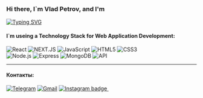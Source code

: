 ### Hi there, I`m Vlad Petrov, and I'm
[![Typing SVG](https://readme-typing-svg.herokuapp.com?color=%2336BCF7&lines=Front-End+Developer+Enginner)](https://git.io/typing-svg)
#### I`m useing a Technology Stack for Web Application Development: 
![React](https://img.shields.io/badge/-React-141130?style=for-the-badge&logo=React)
![NEXT.JS](https://img.shields.io/badge/-NEXTJS-141130?style=for-the-badge&logo=nextdotjs&logoColor=FF0000)
![JavaScript](https://img.shields.io/badge/-JavaScript-141130?style=for-the-badge&logo=JavaScript&logoColor=yellow)
![HTML5](https://img.shields.io/badge/-HTML5-141130?style=for-the-badge&logo=HTML5&logoColor=FF0000)
![CSS3](https://img.shields.io/badge/-CSS3-141130?style=for-the-badge&logo=CSS3&logoColor=009900)  
![Node.js](https://img.shields.io/badge/-Node.js-141130?style=for-the-badge&logo=Node.js)
![Express](https://img.shields.io/badge/-Express-141130?style=for-the-badge&logo=Express)
![MongoDB](https://img.shields.io/badge/-MongoDB-141130?style=for-the-badge&logo=MongoDB)
![API](https://img.shields.io/badge/-API-141130?style=for-the-badge)

---
#### Контакты:
[![Telegram](https://img.shields.io/badge/https://avatars.mds.yandex.net/get-entity_search/5488405/551762834/S122x122Fit_2x)](https://t.me/WhatIsLovekin)
[![Gmail](https://ssl.gstatic.com/ui/v1/icons/mail/rfr/logo_gmail_lockup_default_1x_r5.png)](mailto:donvladon996@gmail.com)
<a href="https://instagram.com/don_vladon_">
<img src="https://img.shields.io/badge/instagram-%23E4405F.svg?&style=for-the-badge&logo=instagram&logoColor=white" alt="Instagram badge" />
</a>&nbsp;&nbsp;